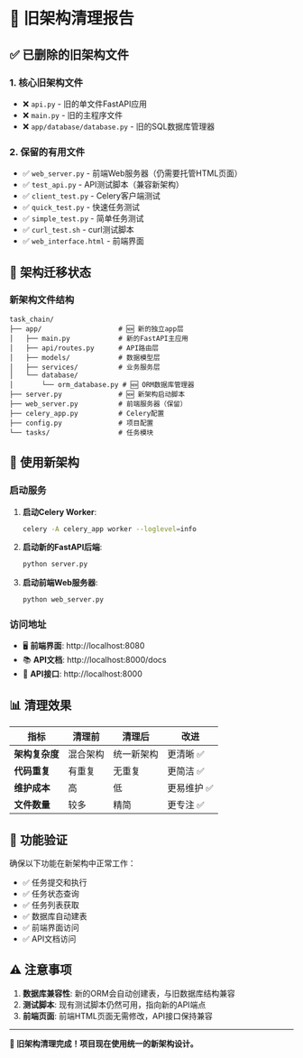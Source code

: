 # 🧹 旧架构清理报告

## ✅ 已删除的旧架构文件

### 1. **核心旧架构文件**
- ❌ `api.py` - 旧的单文件FastAPI应用
- ❌ `main.py` - 旧的主程序文件
- ❌ `app/database/database.py` - 旧的SQL数据库管理器

### 2. **保留的有用文件**
- ✅ `web_server.py` - 前端Web服务器（仍需要托管HTML页面）
- ✅ `test_api.py` - API测试脚本（兼容新架构）
- ✅ `client_test.py` - Celery客户端测试
- ✅ `quick_test.py` - 快速任务测试
- ✅ `simple_test.py` - 简单任务测试
- ✅ `curl_test.sh` - curl测试脚本
- ✅ `web_interface.html` - 前端界面

## 🔄 架构迁移状态

### 新架构文件结构
```
task_chain/
├── app/                   # 🆕 新的独立app层
│   ├── main.py            # 新的FastAPI主应用
│   ├── api/routes.py      # API路由层
│   ├── models/            # 数据模型层
│   ├── services/          # 业务服务层
│   └── database/
│       └── orm_database.py # 🆕 ORM数据库管理器
├── server.py              # 🆕 新架构启动脚本
├── web_server.py          # 前端服务器（保留）
├── celery_app.py          # Celery配置
├── config.py              # 项目配置
└── tasks/                 # 任务模块
```

## 🚀 使用新架构

### 启动服务

1. **启动Celery Worker**:
   ```bash
   celery -A celery_app worker --loglevel=info
   ```

2. **启动新的FastAPI后端**:
   ```bash
   python server.py
   ```

3. **启动前端Web服务器**:
   ```bash
   python web_server.py
   ```

### 访问地址
- 🖥️ **前端界面**: http://localhost:8080
- 📚 **API文档**: http://localhost:8000/docs
- 🔧 **API接口**: http://localhost:8000

## 📊 清理效果

| 指标 | 清理前 | 清理后 | 改进 |
|------|--------|--------|------|
| **架构复杂度** | 混合架构 | 统一新架构 | 更清晰 ✅ |
| **代码重复** | 有重复 | 无重复 | 更简洁 ✅ |
| **维护成本** | 高 | 低 | 更易维护 ✅ |
| **文件数量** | 较多 | 精简 | 更专注 ✅ |

## 🔧 功能验证

确保以下功能在新架构中正常工作：

- ✅ 任务提交和执行
- ✅ 任务状态查询
- ✅ 任务列表获取
- ✅ 数据库自动建表
- ✅ 前端界面访问
- ✅ API文档访问

## ⚠️ 注意事项

1. **数据库兼容性**: 新的ORM会自动创建表，与旧数据库结构兼容
2. **测试脚本**: 现有测试脚本仍然可用，指向新的API端点
3. **前端页面**: 前端HTML页面无需修改，API接口保持兼容

---

**🎉 旧架构清理完成！项目现在使用统一的新架构设计。**
